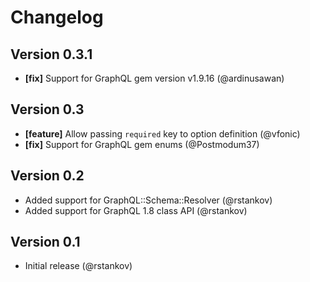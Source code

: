 # Changelog

## Version 0.3.1

* __[fix]__ Support for GraphQL gem version v1.9.16 (@ardinusawan)

## Version 0.3

* __[feature]__ Allow passing `required` key to option definition (@vfonic)
* __[fix]__ Support for GraphQL gem enums (@Postmodum37)

## Version 0.2

* Added support for GraphQL::Schema::Resolver (@rstankov)
* Added support for GraphQL 1.8 class API (@rstankov)

## Version 0.1

* Initial release (@rstankov)
